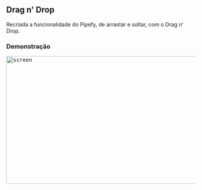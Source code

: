 ## Drag n' Drop

Recriada a funcionalidade do Pipefy, de arrastar e soltar, com o Drag n' Drop.

### Demonstração

<kbd><img src="https://github.com/viniciusmendite/PrintScreen/blob/master/rocketfy/dnd.gif" alt="screen" width="720" height="340" /></kbd>
